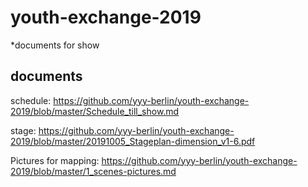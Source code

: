# youth-exchange-2019

*documents for show

## documents
schedule: https://github.com/yyy-berlin/youth-exchange-2019/blob/master/Schedule_till_show.md

stage: https://github.com/yyy-berlin/youth-exchange-2019/blob/master/20191005_Stageplan-dimension_v1-6.pdf

Pictures for mapping: https://github.com/yyy-berlin/youth-exchange-2019/blob/master/1_scenes-pictures.md

